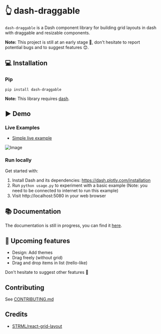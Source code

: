 # &#x1F446; <!-- :point_up_2:  --> dash-draggable

`dash-draggable` is a Dash component library for building grid layouts in dash with draggable and resizable components.

**Note:** This project is still at an early stage &#x1F6B6;, don't hesitate to report potential bugs and to suggest features &#x1F60a;.

## &#x1F4BB; Installation

### Pip <!-- / Conda -->

```
pip install dash-draggable
```

**Note:** This library requires [dash](https://plotly.com/dash/).

## &#x25B6; Demo

### Live Examples

-   [Simple live example](https://dash-draggable.herokuapp.com/)
      <!-- - [Fixed width]()
      - [Responsive]() -->

![Image](./docs/assets/img/draggable_dashboard_sm.gif)

### Run locally

Get started with:

1. Install Dash and its dependencies: https://dash.plotly.com/installation
2. Run `python usage.py` to experiment with a basic example (Note: you need to be connected to internet to run this example)
3. Visit http://localhost:5080 in your web browser

## &#x1F4DA; Documentation

The documentation is still in progress, you can find it [here](https://dash-draggable.readthedocs.io/en/latest/).

## &#x1F6B6; Upcoming features

-   Design: Add themes
-   Drag freely (without grid)
-   Drag and drop items in list (trello-like)

Don't hesitate to suggest other features &#x1F4AC;

## Contributing

See [CONTRIBUTING.md](./CONTRIBUTING.md)

## Credits

-   [STRML/react-grid-layout](https://github.com/STRML/react-grid-layout)

<!--
### Install dependencies

If you have selected install_dependencies during the prompt, you can skip this part.

1. Install npm packages
    ```
    $ npm install
    ```
2. Create a virtual env and activate.
    ```
    $ virtualenv venv
    $ . venv/bin/activate
    ```
    _Note: venv\Scripts\activate for windows_

3. Install python packages required to build components.
    ```
    $ pip install -r requirements.txt
    ```
4. Install the python packages for testing (optional)
    ```
    $ pip install -r tests/requirements.txt
    ```

### Write your component code in `src/lib/components/DashDraggable.react.js`.

- The demo app is in `src/demo` and you will import your example component code into your demo app.
- Test your code in a Python environment:
    1. Build your code
        ```
        $ npm run build
        ```
    2. Run and modify the `usage.py` sample dash app:
        ```
        $ python usage.py
        ```
- Write tests for your component.
    - A sample test is available in `tests/test_usage.py`, it will load `usage.py` and you can then automate interactions with selenium.
    - Run the tests with `$ pytest tests`.
    - The Dash team uses these types of integration tests extensively. Browse the Dash component code on GitHub for more examples of testing (e.g. https://github.com/plotly/dash-core-components)
- Add custom styles to your component by putting your custom CSS files into your distribution folder (`dash_draggable`).
    - Make sure that they are referenced in `MANIFEST.in` so that they get properly included when you're ready to publish your component.
    - Make sure the stylesheets are added to the `_css_dist` dict in `dash_draggable/__init__.py` so dash will serve them automatically when the component suite is requested.
- [Review your code](./review_checklist.md)

### Create a production build and publish:

1. Build your code:
    ```
    $ npm run build
    ```
2. Create a Python distribution
    ```
    $ python setup.py sdist bdist_wheel
    ```
    This will create source and wheel distribution in the generated the `dist/` folder.
    See [PyPA](https://packaging.python.org/guides/distributing-packages-using-setuptools/#packaging-your-project)
    for more information.

3. Test your tarball by copying it into a new environment and installing it locally:
    ```
    $ pip install dash_draggable-0.0.1.tar.gz
    ```

4. If it works, then you can publish the component to NPM and PyPI:
    1. Publish on PyPI
        ```
        $ twine upload dist/*
        ```
    2. Cleanup the dist folder (optional)
        ```
        $ rm -rf dist
        ```
    3. Publish on NPM (Optional if chosen False in `publish_on_npm`)
        ```
        $ npm publish
        ```
        _Publishing your component to NPM will make the JavaScript bundles available on the unpkg CDN. By default, Dash serves the component library's CSS and JS locally, but if you choose to publish the package to NPM you can set `serve_locally` to `False` and you may see faster load times._

5. Share your component with the community! https://community.plotly.com/c/dash
    1. Publish this repository to GitHub
    2. Tag your GitHub repository with the plotly-dash tag so that it appears here: https://github.com/topics/plotly-dash
    3. Create a post in the Dash community forum: https://community.plotly.com/c/dash 


6. Upgrade
    Tutorials:
    https://markgituma.medium.com/adding-custom-components-to-python-dash-cfafdbfb22f9
    1. virtualenv -p python3.8 venv
    2. source venv/bin/active
    3. pip install requirements.txt
    4. npm install
    5. npm run build:js
-->
